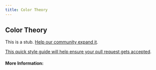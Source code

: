 ```yaml
---
title: Color Theory
---
```


## Color Theory

This is a stub. [Help our community expand it](https://github.com/freeCodeCamp/guide-articles/tree/master/articles/Design/Visual-Design/Color-Theory/index.md).

[This quick style guide will help ensure your pull request gets accepted](https://github.com/freeCodeCamp/guide-articles/blob/master/README.md).

<!-- The article goes here, in GitHub-flavored Markdown. Feel free to add YouTube videos, images, and CodePen/JSBin embeds  -->

#### More Information:
<!-- Please add any articles you think might be helpful to read before writing the article -->


